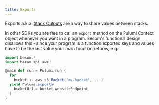 ```yaml
---
title: Exports
---
```


Exports a.k.a. [Stack Outputs](https://www.pulumi.com/learn/building-with-pulumi/stack-outputs/) 
are a way to share values between stacks.

In other SDKs you are free to call an `export` method on the Pulumi Context object whenever you want in a program. 
Besom's functional design disallows this - since your program is a function exported keys and values have to be 
the last value your main function returns, e.g.:

```scala
import besom.*
import besom.api.aws

@main def run = Pulumi.run {
  for
    bucket <- aws.s3.Bucket("my-bucket", ...) 
  yield Pulumi.exports(
    bucketUrl = bucket.websiteEndpoint
  )
}
```
